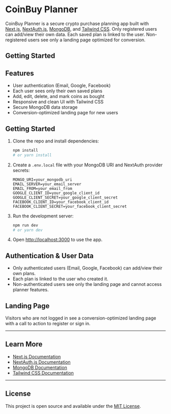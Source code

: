 # CoinBuy Planner

CoinBuy Planner is a secure crypto purchase planning app built with [Next.js](https://nextjs.org), [NextAuth.js](https://next-auth.js.org/), [MongoDB](https://www.mongodb.com/), and [Tailwind CSS](https://tailwindcss.com). Only registered users can add/view their own data. Each saved plan is linked to the user. Non-registered users see only a landing page optimized for conversion.

## Getting Started

## Features

- User authentication (Email, Google, Facebook)
- Each user sees only their own saved plans
- Add, edit, delete, and mark coins as bought
- Responsive and clean UI with Tailwind CSS
- Secure MongoDB data storage
- Conversion-optimized landing page for new users

## Getting Started

1. Clone the repo and install dependencies:

   ```bash
   npm install
   # or yarn install
   ```

2. Create a `.env.local` file with your MongoDB URI and NextAuth provider secrets:

   ```env
   MONGO_URI=your_mongodb_uri
   EMAIL_SERVER=your_email_server
   EMAIL_FROM=your_email_from
   GOOGLE_CLIENT_ID=your_google_client_id
   GOOGLE_CLIENT_SECRET=your_google_client_secret
   FACEBOOK_CLIENT_ID=your_facebook_client_id
   FACEBOOK_CLIENT_SECRET=your_facebook_client_secret
   ```

3. Run the development server:

   ```bash
   npm run dev
   # or yarn dev
   ```

4. Open [http://localhost:3000](http://localhost:3000) to use the app.

## Authentication & User Data

- Only authenticated users (Email, Google, Facebook) can add/view their own plans.
- Each plan is linked to the user who created it.
- Non-authenticated users see only the landing page and cannot access planner features.

## Landing Page

Visitors who are not logged in see a conversion-optimized landing page with a call to action to register or sign in.

---

## Learn More

- [Next.js Documentation](https://nextjs.org/docs)
- [NextAuth.js Documentation](https://next-auth.js.org/)
- [MongoDB Documentation](https://www.mongodb.com/docs/)
- [Tailwind CSS Documentation](https://tailwindcss.com/docs)

---

## License

This project is open source and available under the [MIT License](LICENSE).
